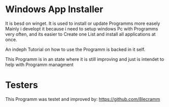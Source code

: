 # Windows App Installer
It is besd on winget. It is used to install or update Programms more easely
Mainly i developt it because i need to setup windows Pc with Programms very often, and its easier to
Create one List and install all applications at once.

An indeph Tutorial on how to use the Programm is backed in it self.

This Programm is in an state where it is still improving and just is intendet to help with Programm managment

# Testers
This Programm was testet and improved by:
https://github.com/8lecramm
